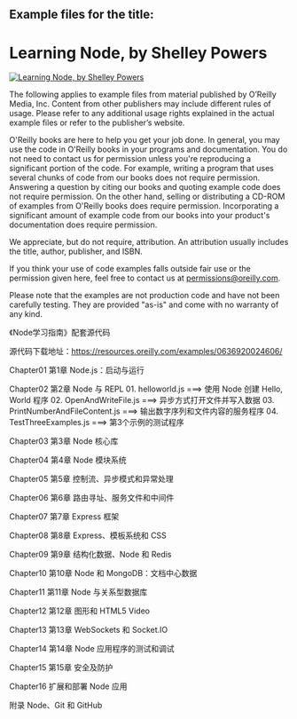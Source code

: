 ## Example files for the title:  

# Learning Node, by Shelley Powers

[![Learning Node, by Shelley Powers](http://akamaicovers.oreilly.com/images/9781449323073/cat.gif)](https://www.safaribooksonline.com/library/view/title/9781449326128//)

The following applies to example files from material published by O’Reilly Media, Inc. Content from other publishers may include different rules of usage. Please refer to any additional usage rights explained in the actual example files or refer to the publisher’s website.

O'Reilly books are here to help you get your job done. In general, you may use the code in O'Reilly books in your programs and documentation. You do not need to contact us for permission unless you're reproducing a significant portion of the code. For example, writing a program that uses several chunks of code from our books does not require permission. Answering a question by citing our books and quoting example code does not require permission. On the other hand, selling or distributing a CD-ROM of examples from O'Reilly books does require permission. Incorporating a significant amount of example code from our books into your product's documentation does require permission.

We appreciate, but do not require, attribution. An attribution usually includes the title, author, publisher, and ISBN.

If you think your use of code examples falls outside fair use or the permission given here, feel free to contact us at <permissions@oreilly.com>.

Please note that the examples are not production code and have not been carefully testing. They are provided "as-is" and come with no warranty of any kind.

《Node学习指南》配套源代码

源代码下载地址：<https://resources.oreilly.com/examples/0636920024606/>

Chapter01 第1章 Node.js：启动与运行

Chapter02 第2章 Node 与 REPL
    01. helloworld.js                                   ===> 使用 Node 创建 Hello, World 程序
    02. OpenAndWriteFile.js                             ===> 异步方式打开文件并写入数据
    03. PrintNumberAndFileContent.js                    ===> 输出数字序列和文件内容的服务程序
    04. TestThreeExamples.js                            ===> 第3个示例的测试程序

Chapter03 第3章 Node 核心库

Chapter04 第4章 Node 模块系统

Chapter05 第5章 控制流、异步模式和异常处理

Chapter06 第6章 路由寻址、服务文件和中间件

Chapter07 第7章 Express 框架

Chapter08 第8章 Express、模板系统和 CSS

Chapter09 第9章 结构化数据、Node 和 Redis

Chapter10 第10章 Node 和 MongoDB：文档中心数据

Chapter11 第11章 Node 与关系型数据库

Chapter12 第12章 图形和 HTML5 Video

Chapter13 第13章 WebSockets 和 Socket.IO

Chapter14 第14章 Node 应用程序的测试和调试

Chapter15 第15章 安全及防护

Chapter16 扩展和部署 Node 应用

附录 Node、Git 和 GitHub